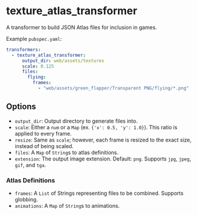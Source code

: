 # texture_atlas_transformer
A transformer to build JSON Atlas files for inclusion in games.

Example `pubspec.yaml`:

```yaml
transformers:
  - texture_atlas_transformer:
      output_dir: web/assets/textures
      scale: 0.125
      files:
        flying:
          frames:
            - "web/assets/green_flapper/Transparent PNG/flying/*.png"
```

## Options
* `output_dir`: Output directory to generate files into.
* `scale`: Either a `num` or a `Map` (ex. `{'x': 0.5, 'y': 1.0}`).
This ratio is applied to every frame.
* `resize`: Same as `scale`; however, each frame is resized to the exact size,
instead of being scaled.
* `files`: A `Map` of `String`s to atlas definitions.
* `extension`: The output image extension. Default: `png`. Supports `jpg`, `jpeg`, `gif`, and `tga`.

### Atlas Definitions
* `frames`: A `List` of Strings representing files to be combined. Supports globbing.
* `animations`: A `Map` of `String`s to animations.
